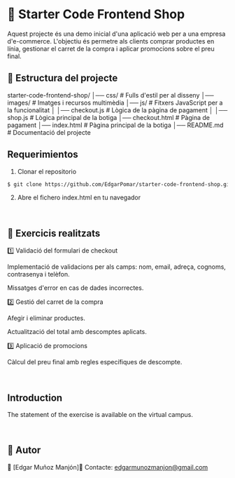 # 🛒 Starter Code Frontend Shop

Aquest projecte és una demo inicial d'una aplicació web per a una empresa d'e-commerce. L'objectiu és permetre als clients comprar productes en línia, gestionar el carret de la compra i aplicar promocions sobre el preu final.

## 📂 Estructura del projecte

starter-code-frontend-shop/
│── css/                # Fulls d'estil per al disseny
│── images/             # Imatges i recursos multimèdia
│── js/                 # Fitxers JavaScript per a la funcionalitat
│   │── checkout.js     # Lògica de la pàgina de pagament
│   │── shop.js         # Lògica principal de la botiga
│── checkout.html       # Pàgina de pagament
│── index.html          # Pàgina principal de la botiga
│── README.md           # Documentació del projecte
<br>

## Requerimientos


1. Clonar el repositorio
```bash
$ git clone https://github.com/EdgarPomar/starter-code-frontend-shop.git
```

2. Abre el fichero index.html en tu navegador

<br>

## 📝 Exercicis realitzats

1️⃣ Validació del formulari de checkout

Implementació de validacions per als camps: nom, email, adreça, cognoms, contrasenya i telèfon.

Missatges d'error en cas de dades incorrectes.

2️⃣ Gestió del carret de la compra

Afegir i eliminar productes.

Actualització del total amb descomptes aplicats.

3️⃣ Aplicació de promocions

Càlcul del preu final amb regles específiques de descompte.


<br>

## Introduction

The statement of the exercise is available on the virtual campus.

<br>


## 📌 Autor

👤 [Edgar Muñoz Manjón]📧 Contacte: edgarmunozmanjon@gmail.com